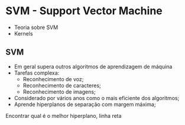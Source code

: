 # SVM - Support Vector Machine

- Teoria sobre SVM
- Kernels

## SVM

- Em geral supera outros algoritmos de aprendizagem de máquina
- Tarefas complexa:
  - Reconhecimento de voz;
  - Reconhecimento de caracteres;
  - Reconhecimento de imagens;
- Considerado por vários anos como o mais eficiente dos algoritmos;
- Aprende hiperplanos de separação com margem máxima;

Encontrar qual é o melhor hiperplano, linha reta

